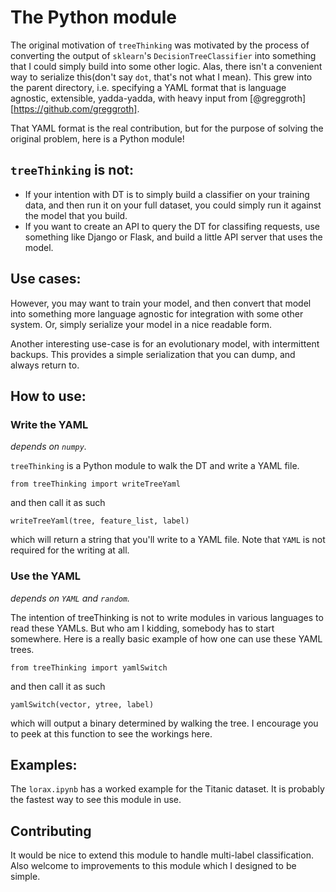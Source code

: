 # The Python module

The original motivation of `treeThinking` was motivated by the process of converting the output of `sklearn`'s `DecisionTreeClassifier` into something that I could simply build into some other logic. Alas, there isn't a convenient way to serialize this(don't say `dot`, that's not what I mean). This grew into the parent directory, i.e. specifying a YAML format that is language agnostic, extensible, yadda-yadda, with heavy input from [@greggroth][https://github.com/greggroth].

That YAML format is the real contribution, but for the purpose of solving the original problem, here is a Python module!

## `treeThinking` is not:
- If your intention with DT is to simply build a classifier on your training data, and then run it on your full dataset, you could simply run it against the model that you build.
- If you want to create an API to query the DT for classifing requests, use something like Django or Flask, and build a little API server that uses the model.

## Use cases:

However, you may want to train your model, and then convert that model into something more language agnostic for integration with some other system. Or, simply serialize your model in a nice readable form.

Another interesting use-case is for an evolutionary model, with intermittent backups. This provides a simple serialization that you can dump, and always return to.

## How to use:

### Write the YAML

_depends on `numpy`._

`treeThinking` is a Python module to walk the DT and write a YAML file.

```
from treeThinking import writeTreeYaml
```

and then call it as such

```
writeTreeYaml(tree, feature_list, label)
```

which will return a string that you'll write to a YAML file. Note that `YAML` is not required for the writing at all.

### Use the YAML

_depends on `YAML` and `random`._

The intention of treeThinking is not to write modules in various languages to read these YAMLs. But who am I kidding, somebody has to start somewhere. Here is a really basic example of how one can use these YAML trees.

```
from treeThinking import yamlSwitch
```

and then call it as such

```
yamlSwitch(vector, ytree, label)
```

which will output a binary determined by walking the tree. I encourage you to peek at this function to see the workings here.

## Examples:

The `lorax.ipynb` has a worked example for the Titanic dataset. It is probably the fastest way to see this module in use.

## Contributing

It would be nice to extend this module to handle multi-label classification. Also welcome to improvements to this module which I designed to be simple.
